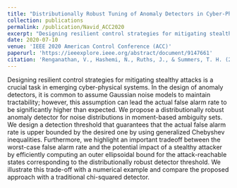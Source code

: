 ```yaml
---
title: "Distributionally Robust Tuning of Anomaly Detectors in Cyber-Physical Systems with Stealthy Attacks"
collection: publications
permalink: /publication/Navid_ACC2020
excerpt: "Designing resilient control strategies for mitigating stealthy attacks is a crucial task in emerging cyber-physical systems. In the design of anomaly detectors, it is common to assume Gaussian noise models to maintain tractability; however, this assumption can lead the actual false alarm rate to be significantly higher than expected. We propose a distributionally robust anomaly detector for noise distributions in moment-based ambiguity sets. We design a detection threshold that guarantees that the actual false alarm rate is upper bounded by the desired one by using generalized Chebyshev inequalities. Furthermore, we highlight an important tradeoff between the worst-case false alarm rate and the potential impact of a stealthy attacker by efficiently computing an outer ellipsoidal bound for the attack-reachable states corresponding to the distributionally robust detector threshold. We illustrate this trade-off with a numerical example and compare the proposed approach with a traditional chi-squared detector."
date: 2020-07-10
venue: 'IEEE 2020 American Control Conference (ACC)'
paperurl: 'https://ieeexplore.ieee.org/abstract/document/9147661'
citation: 'Renganathan, V., Hashemi, N., Ruths, J., & Summers, T. H. (2020, July). Distributionally robust tuning of anomaly detectors in cyber-physical systems with stealthy attacks. In 2020 American Control Conference (ACC) (pp. 1247-1252). IEEE.'
---
```


Designing resilient control strategies for mitigating stealthy attacks is a crucial task in emerging cyber-physical systems. In the design of anomaly detectors, it is common to assume Gaussian noise models to maintain tractability; however, this assumption can lead the actual false alarm rate to be significantly higher than expected. We propose a distributionally robust anomaly detector for noise distributions in moment-based ambiguity sets. We design a detection threshold that guarantees that the actual false alarm rate is upper bounded by the desired one by using generalized Chebyshev inequalities. Furthermore, we highlight an important tradeoff between the worst-case false alarm rate and the potential impact of a stealthy attacker by efficiently computing an outer ellipsoidal bound for the attack-reachable states corresponding to the distributionally robust detector threshold. We illustrate this trade-off with a numerical example and compare the proposed approach with a traditional chi-squared detector.
